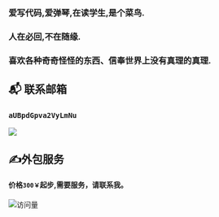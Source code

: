 
### 爱写代码,爱弹琴,在读学生,是个菜鸟.

### 人在必回,不在随缘.

### 喜欢各种奇奇怪怪的东西、信奉世界上没有真理的真理.

## 📬 联系邮箱   
### `aUBpdGpva2VyLmNu`
<a target="_blank" href="https://mail.qq.com/cgi-bin/qm_share?t=qm_mailme&email=mfDZ8O3z9vL867f69w" style="text-decoration:none;"><img src="https://rescdn.qqmail.com/zh_CN/htmledition/images/function/qm_open/ico_mailme_01.png"/></a>
## ✍️外包服务

#### 价格`300￥`起步,需要服务，请联系我。
![访问量](https://visitor-badge.glitch.me/badge?page_id=ITJoker233.ITJoker233)
